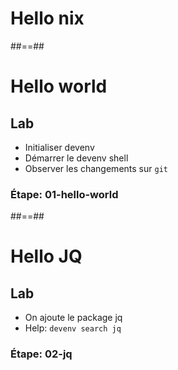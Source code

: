 <!-- .slide: class="transition-bg-sfeir-1" -->

# Hello nix

##==##

<!-- .slide: class="exercice" -->

# Hello world

## Lab

- Initialiser devenv
- Démarrer le devenv shell
- Observer les changements sur `git`

### Étape: 01-hello-world

##==##

<!-- .slide: class="exercice" -->

# Hello JQ

## Lab

- On ajoute le package jq
- Help: `devenv search jq`

### Étape: 02-jq
